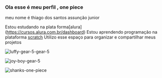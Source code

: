 ### Ola esse é meu perfil , one piece

meu nome é thiago dos santos assunção junior

Estou estudando na plata forma[alura] (https://cursos.alura.com.br/dashboard)
Estou aprendendo programação na plataforma  [scratch](https://scratch.mit.edu/)
Utilizo esse espaço para organizar e compartilhar meus projetos


![luffy-gear-5-gear-5](https://github.com/thiago102030/thiago/assets/161844372/08b334a1-4a33-41e0-ab9b-4cebb5d20f8c)

![joy-boy-gear-5](https://github.com/thiago102030/thiago/assets/161844372/5f3c3322-091e-422c-8c03-8cbf160be45d)

![shanks-one-piece](https://github.com/thiago102030/thiago/assets/161844372/9b31935a-3fde-4eda-80a3-5dfcd59b4345)






